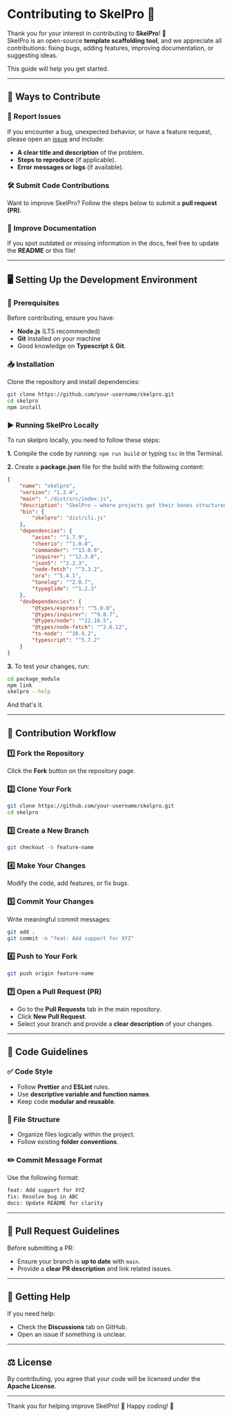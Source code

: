 # Contributing to SkelPro 🚀

Thank you for your interest in contributing to **SkelPro**! 🎉  
SkelPro is an open-source **template scaffolding tool**, and we appreciate all contributions: fixing bugs, adding features, improving documentation, or suggesting ideas.  

This guide will help you get started.  

---

## 📌 Ways to Contribute  

### 🐛 Report Issues  
If you encounter a bug, unexpected behavior, or have a feature request, please open an [issue](https://github.com/your-username/skelpro/issues) and include:  
- **A clear title and description** of the problem.  
- **Steps to reproduce** (if applicable).  
- **Error messages or logs** (if available).  

### 🛠️ Submit Code Contributions  
Want to improve SkelPro? Follow the steps below to submit a **pull request (PR)**.  

### 📖 Improve Documentation  
If you spot outdated or missing information in the docs, feel free to update the **README** or this file!  

---

## 🖥️ Setting Up the Development Environment  

### 🔧 Prerequisites  
Before contributing, ensure you have:  
- **Node.js** (LTS recommended)  
- **Git** installed on your machine  
- Good knowledge on **Typescript** & **Git**.

### 📥 Installation  
Clone the repository and install dependencies:  
```sh
git clone https://github.com/your-username/skelpro.git
cd skelpro
npm install
```

### ▶️ Running SkelPro Locally  
To run skelpro locally, you need to follow these steps:

**1.** Compile the code by running: `npm run build` or typing `tsc` in the Terminal.

**2.** Create a **package.json** file for the build with the following content:

```json
{
    "name": "skelpro",
    "version": "1.3.4",
    "main": "./dist/src/index.js",
    "description": "SkelPro – where projects get their bones structured.",
    "bin": {
        "skelpro": "dist/cli.js"
    },
    "dependencies": {
        "axios": "^1.7.9",
        "cheerio": "^1.0.0",
        "commander": "^13.0.0",
        "inquirer": "^12.3.0",
        "json5": "^2.2.3",
        "node-fetch": "^3.3.2",
        "ora": "^5.4.1",
        "tonelog": "^2.0.7",
        "typeglide": "^1.2.3"
    },
    "devDependencies": {
        "@types/express": "^5.0.0",
        "@types/inquirer": "^9.0.7",
        "@types/node": "^22.10.5",
        "@types/node-fetch": "^2.6.12",
        "ts-node": "^10.9.2",
        "typescript": "^5.7.2"
    }
}

```
**3.** To test your changes, run:
```sh
cd package_module
npm link
skelpro --help
```
    
And that's it.

---

## 🚀 Contribution Workflow  

### 1️⃣ Fork the Repository  
Click the **Fork** button on the repository page.  

### 2️⃣ Clone Your Fork  
```sh
git clone https://github.com/your-username/skelpro.git
cd skelpro
```

### 3️⃣ Create a New Branch  
```sh
git checkout -b feature-name
```

### 4️⃣ Make Your Changes  
Modify the code, add features, or fix bugs.  

### 5️⃣ Commit Your Changes  
Write meaningful commit messages:  
```sh
git add .
git commit -m "feat: Add support for XYZ"
```

### 6️⃣ Push to Your Fork  
```sh
git push origin feature-name
```

### 7️⃣ Open a Pull Request (PR)  
- Go to the **Pull Requests** tab in the main repository.  
- Click **New Pull Request**.  
- Select your branch and provide a **clear description** of your changes.  

---

## 📜 Code Guidelines  

### ✅ Code Style  
- Follow **Prettier** and **ESLint** rules.  
- Use **descriptive variable and function names**.  
- Keep code **modular and reusable**.  

### 📂 File Structure  
- Organize files logically within the project.  
- Follow existing **folder conventions**.  

### ✏️ Commit Message Format  
Use the following format:  
```sh
feat: Add support for XYZ  
fix: Resolve bug in ABC  
docs: Update README for clarity  
```

---

## 📌 Pull Request Guidelines  
Before submitting a PR:  
- Ensure your branch is **up to date** with `main`.  
- Provide a **clear PR description** and link related issues.  

---

## 💬 Getting Help  
If you need help:  
- Check the **Discussions** tab on GitHub.  
- Open an issue if something is unclear.  

---

## ⚖️ License  
By contributing, you agree that your code will be licensed under the **Apache License**.  

---

Thank you for helping improve SkelPro! 💙 Happy coding! 🚀
